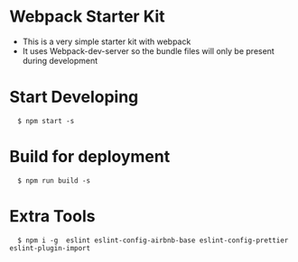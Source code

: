 # Webpack Starter Kit

- This is a very simple starter kit with webpack
- It uses Webpack-dev-server so the bundle files will only be present during development

# Start Developing

```
  $ npm start -s
```

# Build for deployment

```
  $ npm run build -s
```

# Extra Tools

```text
  $ npm i -g  eslint eslint-config-airbnb-base eslint-config-prettier eslint-plugin-import
```
